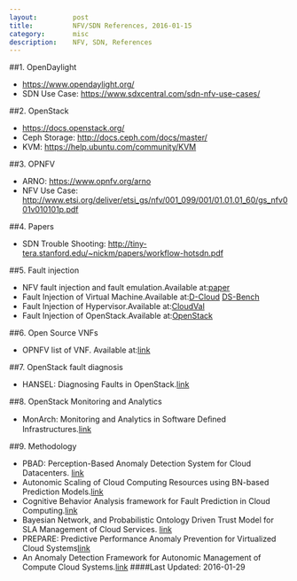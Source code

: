 ```yaml
---
layout:         post
title:          NFV/SDN References, 2016-01-15
category:       misc
description:    NFV, SDN, References
---
```


##1. OpenDaylight
* https://www.opendaylight.org/
* SDN Use Case: https://www.sdxcentral.com/sdn-nfv-use-cases/

##2. OpenStack
* https://docs.openstack.org/
* Ceph Storage: http://docs.ceph.com/docs/master/
* KVM: https://help.ubuntu.com/community/KVM

##3. OPNFV
* ARNO: https://www.opnfv.org/arno
* NFV Use Case: http://www.etsi.org/deliver/etsi_gs/nfv/001_099/001/01.01.01_60/gs_nfv001v010101p.pdf

##4. Papers
* SDN Trouble Shooting: http://tiny-tera.stanford.edu/~nickm/papers/workflow-hotsdn.pdf

##5. Fault injection
* NFV fault injection and fault emulation.Available at:[paper](http://wpage.unina.it/roberto.natella/papers/natella_nfvi_dependability_netsoft_2015.pdf)
* Fault Injection of Virtual Machine.Available at:[D-Cloud](http://dl.acm.org/citation.cfm?id=1845216)
   [DS-Bench](http://ieeexplore.ieee.org/xpls/abs_all.jsp?arnumber=6263915)
* Fault Injection of Hypervisor.Available at:[CloudVal](http://ieeexplore.ieee.org/xpls/abs_all.jsp?arnumber=5958218)
* Fault Injection of OpenStack.Available at:[OpenStack](http://dl.acm.org/citation.cfm?id=2523622)

##6. Open Source VNFs
* OPNFV list of VNF. Available at:[link](https://wiki.opnfv.org/list_of_open_source)

##7. OpenStack fault diagnosis
* HANSEL: Diagnosing Faults in OpenStack.[link](http://www.cs.berkeley.edu/~rishabhp/publications/Hansel.pdf)

##8. OpenStack Monitoring and Analytics
* MonArch: Monitoring and Analytics in Software  Deﬁned Infrastructures.[link](http://ieeexplore.ieee.org/xpls/abs_all.jsp?arnumber=7335305)

##9. Methodology
* PBAD: Perception-Based Anomaly Detection System for Cloud Datacenters. [link](http://ieeexplore.ieee.org/xpl/articleDetails.jsp?arnumber=7214105&punumber%3D7194474%26filter%3DAND%28p_IS_Number%3A7212169%29%26pageNumber%3D4)
* Autonomic Scaling of Cloud Computing Resources   using BN-based Prediction Models.[link](http://ieeexplore.ieee.org/stamp/stamp.jsp?tp=&arnumber=6710578)
* Cognitive Behavior Analysis framework for Fault Prediction in Cloud Computing.[link](http://ieeexplore.ieee.org/xpls/abs_all.jsp?arnumber=6464008&tag=1)
* Bayesian Network, and Probabilistic Ontology Driven Trust Model for SLA Management of Cloud Services. [link](http://ieeexplore.ieee.org/xpls/abs_all.jsp?arnumber=6968972)
* PREPARE: Predictive Performance Anomaly Prevention for Virtualized Cloud Systems[link](http://ieeexplore.ieee.org/xpls/abs_all.jsp?arnumber=6258001)
* An Anomaly Detection Framework for Autonomic Management of  Compute Cloud Systems.[link](http://ieeexplore.ieee.org/stamp/stamp.jsp?tp=&arnumber=5615245)
####Last Updated: 2016-01-29

